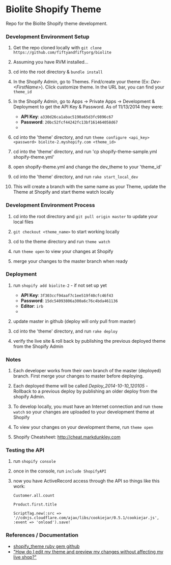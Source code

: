 Biolite Shopify Theme
======================
Repo for the Biolite Shopify theme development.


### Development Environment Setup

1. Get the repo cloned locally with `git clone https://github.com/fiftyandfiftyorg/biolite`

1. Assuming you have RVM installed...

1. cd into the root directory & `bundle install`

1. In the Shopify Admin, go to Themes. Find/create your theme (Ex: *Dev-&lt;FirstName&gt;*). Click customize theme. In the URL bar, you can find your `theme_id` 

1. In the Shopify Admin, go to Apps -> Private Apps -> Development & Deployment to get the API Key & Password. As of 11/13/2014 they were:
    * **API Key**: `a330d26ca1abac5190a65d3fc9896c67`
    * **Password**: `20bc52fcf44242fc13bf161464058d67`
    * 
    
1. cd into the 'theme' directory, and run `theme configure <api_key> <password> biolite-2.myshopify.com <theme_id>`

1. cd into the 'theme' directory, and run 'cp shopify-theme-sample.yml shopify-theme.yml'

1. open shopify-theme.yml and change the dev_theme to your 'theme_id'

1. cd into the 'theme' directory, and run `rake start_local_dev`

1. This will create a branch with the same name as your Theme, update the Theme at Shopify and start theme watch locally


### Development Environment Process

1. cd into the root directory and `git pull origin master` to update your local files

1. `git checkout <theme_name>` to start working locally

1. cd to the theme directory and run `theme watch`

1. run `theme open` to view your changes at Shopify

1. merge your changes to the master branch when ready




### Deployment

1. run `shopify add biolite-2` - if not set up yet
    * **API Key**: `3f303ccf94aaf7c1ee519f40cfc46f43`
    * **Password**: `15dc54093806a300a6c76c4bda461136`
    * **Editor**: `irb`
    * 

1. update master in github (deploy will only pull from master)

1. cd into the 'theme' directory, and run `rake deploy`

1. verify the live site & roll back by publishing the previous deployed theme from the Shopify Admin


### Notes

1. Each developer works from their own branch of the master (deployed) branch. First merge your changes to master before deploying.

1. Each deployed theme will be called *Deploy_2014-10-10_120105* - Rollback to a previous deploy by publishing an older deploy from the shopify Admin.

1. To develop locally, you must have an Internet connection and run `theme watch` so your changes are uploaded to your development theme at Shopify

1. To view your changes on your development theme, run `theme open`

1. Shopify Cheatsheet: http://cheat.markdunkley.com


### Testing the API

1. run `shopify console`

1. once in the console, run `include ShopifyAPI`

1. now you have ActiveRecord access through the API so things like this work:
	
	`Customer.all.count`
	
	`Product.first.title`
	
	`ScriptTag.new(:src => '//cdnjs.cloudflare.com/ajax/libs/cookiejar/0.5.1/cookiejar.js', :event => 'onload').save!`
	
	
	

### References / Documentation

* [shopify_theme ruby gem github](https://github.com/Shopify/shopify_theme)
* ["How do I edit my theme and preview my changes without affecting my live shop?"](http://docs.shopify.com/support/your-website/themes/how-do-i-edit-my-theme-and-preview-my-changes-without-affecting-my-live-shop)
